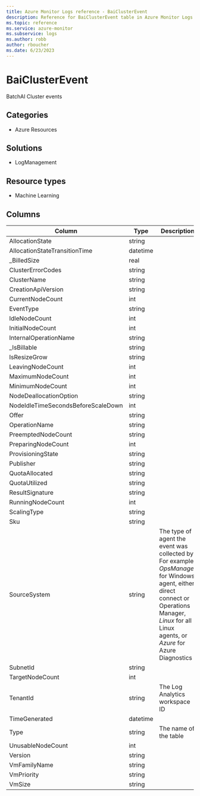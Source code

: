 ```yaml
---
title: Azure Monitor Logs reference - BaiClusterEvent
description: Reference for BaiClusterEvent table in Azure Monitor Logs.
ms.topic: reference
ms.service: azure-monitor
ms.subservice: logs
ms.author: robb
author: rboucher
ms.date: 6/23/2023
---
```


# BaiClusterEvent

 BatchAI Cluster events

## Categories

- Azure Resources
## Solutions

- LogManagement
## Resource types

- Machine Learning




## Columns

| Column | Type | Description |
| --- | --- | --- |
| AllocationState | string |  |
| AllocationStateTransitionTime | datetime |  |
| _BilledSize | real |  |
| ClusterErrorCodes | string |  |
| ClusterName | string |  |
| CreationApiVersion | string |  |
| CurrentNodeCount | int |  |
| EventType | string |  |
| IdleNodeCount | int |  |
| InitialNodeCount | int |  |
| InternalOperationName | string |  |
| _IsBillable | string |  |
| IsResizeGrow | string |  |
| LeavingNodeCount | int |  |
| MaximumNodeCount | int |  |
| MinimumNodeCount | int |  |
| NodeDeallocationOption | string |  |
| NodeIdleTimeSecondsBeforeScaleDown | int |  |
| Offer | string |  |
| OperationName | string |  |
| PreemptedNodeCount | string |  |
| PreparingNodeCount | int |  |
| ProvisioningState | string |  |
| Publisher | string |  |
| QuotaAllocated | string |  |
| QuotaUtilized | string |  |
| ResultSignature | string |  |
| RunningNodeCount | int |  |
| ScalingType | string |  |
| Sku | string |  |
| SourceSystem | string | The type of agent the event was collected by. For example, *OpsManager* for Windows agent, either direct connect or Operations Manager, *Linux* for all Linux agents, or *Azure* for Azure Diagnostics |
| SubnetId | string |  |
| TargetNodeCount | int |  |
| TenantId | string | The Log Analytics workspace ID |
| TimeGenerated | datetime |  |
| Type | string | The name of the table |
| UnusableNodeCount | int |  |
| Version | string |  |
| VmFamilyName | string |  |
| VmPriority | string |  |
| VmSize | string |  |
